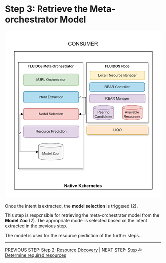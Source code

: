 # Step 3: Retrieve the Meta-orchestrator Model

![Step 3 flowchart](../../../images/workflows/steps/Workflow-03-ModelRetrieving.drawio.png)

Once the intent is extracted, the **model selection** is triggered (2).

This step is responsible for retrieving the meta-orchestrator model from the **Model Zoo** (2). The appropriate model is selected based on the intent extracted in the previous step.

The model is used for the resource prediction of the further steps.

---
PREVIOUS STEP: [Step 2: Resource Discovery](./02_intent_creation.md) | NEXT STEP: [Step 4: Determine required resources](./04_determine_resources.md)
